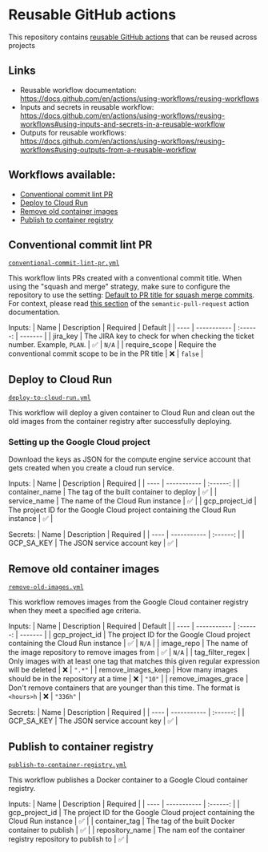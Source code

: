 # Reusable GitHub actions

This repository contains [reusable GitHub actions](https://docs.github.com/en/actions/using-workflows/reusing-workflows) that can be reused across projects

## Links

- Reusable workflow documentation: https://docs.github.com/en/actions/using-workflows/reusing-workflows
- Inputs and secrets in reusable workflow: https://docs.github.com/en/actions/using-workflows/reusing-workflows#using-inputs-and-secrets-in-a-reusable-workflow
- Outputs for reusable workflows: https://docs.github.com/en/actions/using-workflows/reusing-workflows#using-outputs-from-a-reusable-workflow

## Workflows available:

- [Conventional commit lint PR](#conventional-commit-lint-pr)
- [Deploy to Cloud Run](#deploy-to-cloud-run)
- [Remove old container images](#remove-old-containers-images)
- [Publish to container registry](#publish-to-container-registry)

## Conventional commit lint PR

[`conventional-commit-lint-pr.yml`](.github/workflows/conventional-commit-lint-pr.yml)

This workflow lints PRs created with a conventional commit title. When using the "squash and merge" strategy, make sure to configure the repository to use the setting: [Default to PR title for squash merge commits](https://github.blog/changelog/2022-05-11-default-to-pr-titles-for-squash-merge-commit-messages/). For context, please read [this section](https://github.com/marketplace/actions/semantic-pull-request#legacy-configuration) of the `semantic-pull-request` action documentation.

Inputs:
| Name | Description | Required | Default |
| ---- | ----------- | :------: | ------- |
| jira_key | The JIRA key to check for when checking the ticket number. Example, `PLAN`. | ✅ | `N/A` |
| require_scope | Require the conventional commit scope to be in the PR title | ❌ | `false` |

## Deploy to Cloud Run

[`deploy-to-cloud-run.yml`](.github/workflows/deploy-to-cloud-run.yml)

This workflow will deploy a given container to Cloud Run and clean out the old images from the container registry after successfully deploying.

### Setting up the Google Cloud project

Download the keys as JSON for the compute engine service account that gets created when you create a cloud run service.

Inputs:
| Name | Description | Required |
| ---- | ----------- | :------: |
| container_name | The tag of the built container to deploy | ✅ |
| service_name | The name of the Cloud Run instance | ✅ |
| gcp_project_id | The project ID for the Google Cloud project containing the Cloud Run instance | ✅ |

Secrets:
| Name | Description | Required |
| ---- | ----------- | :------: |
| GCP_SA_KEY | The JSON service account key | ✅ |

## Remove old container images

[`remove-old-images.yml`](.github/workflows/remove-old-images.yml)

This workflow removes images from the Google Cloud container registry when they meet a specified age criteria.

Inputs:
| Name | Description | Required | Default |
| ---- | ----------- | :------: | ------- |
| gcp_project_id | The project ID for the Google Cloud project containing the Cloud Run instance | ✅ | `N/A` |
| image_repo | The name of the image repository to remove images from | ✅ | `N/A` |
| tag_filter_regex | Only images with at least one tag that matches this given regular expression will be deleted | ❌ | `".*"` |
| remove_images_keep | How many images should be in the repository at a time | ❌ | `"10"` |
| remove_images_grace | Don't remove containers that are younger than this time. The format is `<hours>h` | ❌ | `"336h"` |

Secrets:
| Name | Description | Required |
| ---- | ----------- | :------: |
| GCP_SA_KEY | The JSON service account key | ✅ |

## Publish to container registry

[`publish-to-container-registry.yml`](.github/workflows/publish-to-container-registry.yml)

This workflow publishes a Docker container to a Google Cloud container registry.

Inputs:
| Name | Description | Required |
| ---- | ----------- | :------: |
| gcp_project_id | The project ID for the Google Cloud project containing the Cloud Run instance | ✅ |
| container_tag | The tag of the built Docker container to publish | ✅ |
| repository_name | The nam eof the container registry repository to publish to | ✅ |
